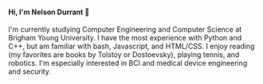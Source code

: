 #### Hi, I'm Nelson Durrant 👋
I'm currently studying Computer Engineering and Computer Science at Brigham Young University. I have the most experience with Python and C++, but am familiar with bash, Javascript, and HTML/CSS. I enjoy reading (my favorites are books by Tolstoy or Dostoevsky), playing tennis, and robotics. I'm especially interested in BCI and medical device engineering and security.
